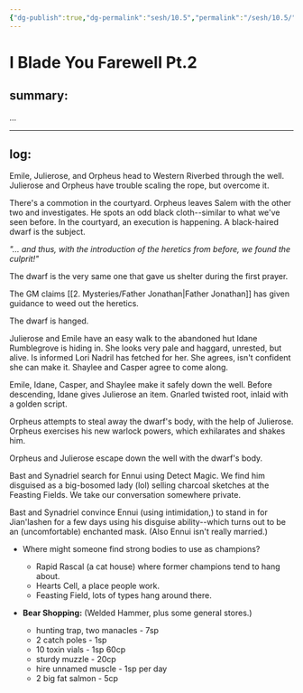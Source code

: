 ```yaml
---
{"dg-publish":true,"dg-permalink":"sesh/10.5","permalink":"/sesh/10.5/","tags":["inbox"]}
---
```


# I Blade You Farewell Pt.2
## summary:
...

---

## log:
Emile, Julierose, and Orpheus head to Western Riverbed through the well. Julierose and Orpheus have trouble scaling the rope, but overcome it.

There's a commotion in the courtyard. Orpheus leaves Salem with the other two and investigates. He spots an odd black cloth--similar to what we've seen before. In the courtyard, an execution is happening. A black-haired dwarf is the subject.

*"... and thus, with the introduction of the heretics from before, we found the culprit!"*

The dwarf is the very same one that gave us shelter during the first prayer.

The GM claims [[2. Mysteries/Father Jonathan\|Father Jonathan]] has given guidance to weed out the heretics.

The dwarf is hanged.

Julierose and Emile have an easy walk to the abandoned hut Idane Rumblegrove is hiding in. She looks very pale and haggard, unrested, but alive. Is informed Lori Nadril has fetched for her. She agrees, isn't confident she can make it. Shaylee and Casper agree to come along.

Emile, Idane, Casper, and Shaylee make it safely down the well. Before descending, Idane gives Julierose an item. Gnarled twisted root, inlaid with a golden script.

Orpheus attempts to steal away the dwarf's body, with the help of Julierose. Orpheus exercises his new warlock powers, which exhilarates and shakes him.

Orpheus and Julierose escape down the well with the dwarf's body.

Bast and Synadriel search for Ennui using Detect Magic. We find him disguised as a big-bosomed lady (lol) selling charcoal sketches at the Feasting Fields. We take our conversation somewhere private.

Bast and Synadriel convince Ennui (using intimidation,) to stand in for Jian'lashen for a few days using his disguise ability--which turns out to be an (uncomfortable) enchanted mask. (Also Ennui isn't really married.)

- Where might someone find strong bodies to use as champions?
	- Rapid Rascal (a cat house) where former champions tend to hang about.
	- Hearts Cell, a place people work.
	- Feasting Field, lots of types hang around there.

- **Bear Shopping:** (Welded Hammer, plus some general stores.)
	- hunting trap, two manacles - 7sp
	- 2 catch poles - 1sp
	- 10 toxin vials - 1sp 60cp
	- sturdy muzzle - 20cp
	- hire unnamed muscle - 1sp per day
	- 2 big fat salmon - 5cp

